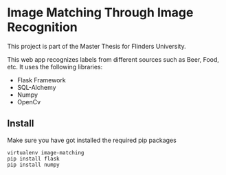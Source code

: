 Image Matching Through Image Recognition
=========================================
This project is part of the Master Thesis for Flinders University.

This web app recognizes labels from different sources such as Beer, Food, etc. 
It uses the following libraries:

* Flask Framework
* SQL-Alchemy
* Numpy
* OpenCv

Install
-------

Make sure you have got installed the required pip packages

	virtualenv image-matching
	pip install flask
	pip install numpy
	
